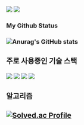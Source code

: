<div>
<img src="https://img.shields.io/badge/junenaa50@gmail.com-EA4335?style=for-the-badge&logo=Gmail&logoColor=white">
<a href="https://sandclock-itblog.tistory.com/"><img src="https://img.shields.io/badge/Blog-2ecc71?style=for-the-badge&logo=Gmail&logoColor=white"></a>
<div>

  
<h3 align="left">My Github Status <h3>

<div>
  
![Anurag's GitHub stats](https://github-readme-stats.vercel.app/api?username=Kim-Junhwan&theme=synthwave&show_icons=true)
  
</div>



<div>
<h3 >주로 사용중인 기술 스택</h3>
<img src="https://img.shields.io/badge/Swift-F05138?style=for-the-badge&logo=Swift&logoColor=white">
<img src="https://img.shields.io/badge/UIkit-2396F3?style=for-the-badge&logo=UIkit&logoColor=white">
<img src="https://img.shields.io/badge/IOS-000000?style=for-the-badge&logo=Apple&logoColor=white">
<img src="https://img.shields.io/badge/Git-F05032?style=for-the-badge&logo=Git&logoColor=white">
  
<h3>알고리즘<h3>
  
[![Solved.ac Profile](http://mazassumnida.wtf/api/generate_badge?boj=junenaa)](https://solved.ac/junenaa)
</div>

<div>
